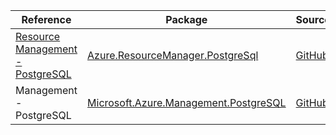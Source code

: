| Reference | Package | Source |
|---|---|---|
|[Resource Management - PostgreSQL](resourcemanager.postgresql-readme.md)|[Azure.ResourceManager.PostgreSql](https://www.nuget.org/packages/Azure.ResourceManager.PostgreSql)|[GitHub](https://github.com/Azure/azure-sdk-for-net/blob/main/sdk/postgresql/Azure.ResourceManager.PostgreSql)|
|Management - PostgreSQL|[Microsoft.Azure.Management.PostgreSQL](https://www.nuget.org/packages/Microsoft.Azure.Management.PostgreSQL)|[GitHub](https://github.com/Azure/azure-sdk-for-net)|
